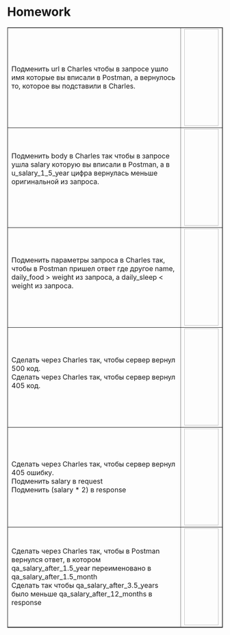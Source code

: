 <!DOCTYPE html>
<h1>Homework</h1>

<html>
 <head>
  <meta charset="utf-8">
 </head>
 <body>
  <table border="1">
   <tr>
    <td> Подменить url в Charles чтобы в запросе ушло имя которые вы вписали в Postman, а вернулось то, которое вы подставили в Charles.
    <br> 
    <td><img src=" " width="480" height="226"></td>
   </tr>
   <tr>
    <td> Подменить body в Charles так чтобы в запросе ушла salary которую вы вписали в Postman, а в u_salary_1_5_year цифра вернулась меньше оригинальной из запроса.
    <br> 
    <br> 
    <br> 
    <td><img src="  " width="480" height="226"></td>
  </tr>
    <tr>
    <td> Подменить параметры запроса в Charles так, чтобы в Postman пришел ответ где другое name, daily_food > weight из запроса, а daily_sleep < weight из запроса.
    <br> 
    <br> 
    <td><img src="  " width="480" height="226"></td>
   </tr>
   <tr>
    <td> Сделать через Charles так, чтобы сервер вернул 500 код.
    <br> Сделать через Charles так, чтобы сервер вернул 405 код.
    <br> 
    <br> 
    <td><img src="  " width="480" height="226"></td>
  </tr>
    <tr>
    <td> Сделать через Charles так, чтобы сервер вернул 405 ошибку.
    <br> Подменить salary в request
    <br> Подменить (salary * 2) в response
    <br> 
    <td><img src="  " width="480" height="226"></td>
   </tr>
    <tr>
    <td> Сделать через Charles так, чтобы в Postman вернулся ответ, в котором qa_salary_after_1.5_year переименовано в qa_salary_after_1.5_month
    <br> Сделать так чтобы qa_salary_after_3.5_years было меньше qa_salary_after_12_months в response 
    <br> 
    <td><img src="  " width="480" height="226"></td>
   </tr>
  </tr>
 </table>
 </body>
</html>

